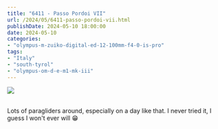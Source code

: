 ```yaml
---
title: "6411 - Passo Pordoi VII"
url: /2024/05/6411-passo-pordoi-vii.html
publishDate: 2024-05-10 18:00:00
date: 2024-05-10
categories:
- "olympus-m-zuiko-digital-ed-12-100mm-f4-0-is-pro"
tags:
- "Italy"
- "south-tyrol"
- "olympus-om-d-e-m1-mk-iii"
---
```

<div class="container">
<div class="center"><a target="_blank" href="https://d25zfm9zpd7gm5.cloudfront.net/1200x1200/2020/20200904_132812_lr.jpg"><img class="webfeedsFeaturedVisual" src="https://d25zfm9zpd7gm5.cloudfront.net/0600x0600/2020/20200904_132812_lr.jpg" /></a></div>
</div>
<br />

Lots of paragliders around, especially on a day like that. I never tried it, I guess I won't ever will :grin: 
